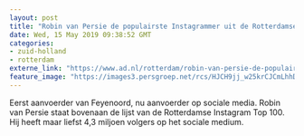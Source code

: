 ```yaml
---
layout: post
title: "Robin van Persie de populairste Instagrammer uit de Rotterdamse regio"
date: Wed, 15 May 2019 09:38:52 GMT
categories: 
- zuid-holland 
- rotterdam 
externe_link: "https://www.ad.nl/rotterdam/robin-van-persie-de-populairste-instagrammer-uit-de-rotterdamse-regio~af3b9725/"
feature_image: "https://images3.persgroep.net/rcs/HJCH9jj_w25krCJCmLhhDUkZHbg/diocontent/148420066/_fitwidth/400/?appId=21791a8992982cd8da851550a453bd7f&quality=0.7"
---
```


Eerst aanvoerder van Feyenoord, nu aanvoerder op sociale media. Robin van Persie staat bovenaan de lijst van de Rotterdamse Instagram Top 100. Hij heeft maar liefst 4,3 miljoen volgers op het sociale medium.
